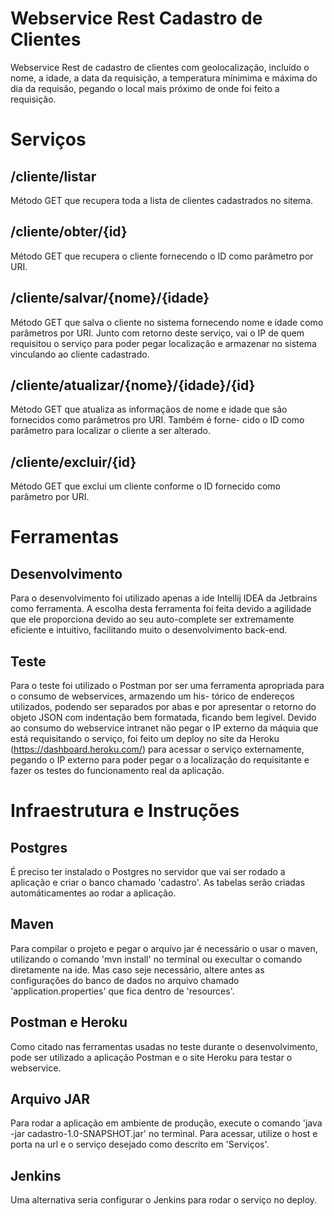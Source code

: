 Webservice Rest Cadastro de Clientes
================================================
Webservice Rest de cadastro de clientes com geolocalização, incluído o nome, a idade, a data da requisição, a temperatura
mínimima e máxima do dia da requisão, pegando o local mais próximo de onde foi feito a requisição.

Serviços
================================================

<url>/cliente/listar
--------------------------------------------------------------------------------------------------
Método GET que recupera toda a lista de clientes cadastrados no sitema.

<url>/cliente/obter/{id}
--------------------------------------------------------------------------------------------------
Método GET que recupera o cliente fornecendo o ID como parâmetro por URI.

<url>/cliente/salvar/{nome}/{idade}
--------------------------------------------------------------------------------------------------
Método GET que salva o cliente no sistema fornecendo nome e idade como parâmetros por URI.
Junto com retorno deste serviço, vai o IP de quem requisitou o serviço para poder pegar localização e armazenar no sistema
vinculando ao cliente cadastrado.

<url>/cliente/atualizar/{nome}/{idade}/{id}
--------------------------------------------------------------------------------------------------
Método GET que atualiza as informaçãos de nome e idade que são fornecidos como parâmetros pro URI. Também é forne-
cido o ID como parâmetro para localizar o cliente a ser alterado.

<url>/cliente/excluir/{id}
--------------------------------------------------------------------------------------------------
Método GET que exclui um cliente conforme o ID fornecido como parâmetro por URI.

Ferramentas
================================================

Desenvolvimento
--------------------------------------------------------------------------------------------------
Para o desenvolvimento foi utilizado apenas a ide Intellij IDEA da Jetbrains como ferramenta. A escolha desta ferramenta foi
feita devido a agilidade que ele proporciona devido ao seu auto-complete ser extremamente eficiente e intuitivo, facilitando
muito o desenvolvimento back-end.

Teste
--------------------------------------------------------------------------------------------------
Para o teste foi utilizado o Postman por ser uma ferramenta apropriada para o consumo de webservices, armazendo um his-
tórico de endereços utilizados, podendo ser separados por abas e por apresentar o retorno do objeto JSON com indentação
bem formatada, ficando bem legível.
Devido ao consumo do webservice intranet não pegar o IP externo da máquia que está requisitando o serviço, foi feito um
deploy no site da Heroku (https://dashboard.heroku.com/) para acessar o serviço externamente, pegando o IP externo para
poder pegar o a localização do requisitante e fazer os testes do funcionamento real da aplicação.

Infraestrutura e Instruções
================================================

Postgres
--------------------------------------------------------------------------------------------------
É preciso ter instalado o Postgres no servidor que vai ser rodado a aplicação e criar o banco chamado 'cadastro'. As tabelas
serão criadas automáticamentes ao rodar a aplicação.

Maven
--------------------------------------------------------------------------------------------------
Para compilar o projeto e pegar o arquivo jar é necessário o usar o maven, utilizando o comando 'mvn install' no terminal ou
execultar o comando diretamente na ide. Mas caso seje necessário, altere antes as configurações do banco de dados no
arquivo  chamado 'application.properties' que fica dentro de 'resources'.

Postman e Heroku
--------------------------------------------------------------------------------------------------
Como citado nas ferramentas usadas no teste durante o desenvolvimento, pode ser utilizado a aplicação Postman e o site
Heroku para testar o webservice.

Arquivo JAR
--------------------------------------------------------------------------------------------------
Para rodar a aplicação em ambiente de produção, execute o comando 'java -jar cadastro-1.0-SNAPSHOT.jar' no terminal.
Para acessar, utilize o host e porta na url e o serviço desejado como descrito em 'Serviços'.

Jenkins
--------------------------------------------------------------------------------------------------
Uma alternativa seria configurar o Jenkins para rodar o serviço no deploy.
